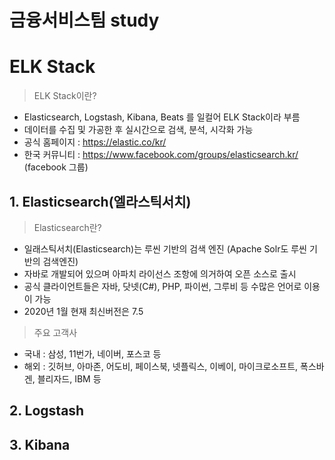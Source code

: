 금융서비스팀 study
===================

# ELK Stack
> ELK Stack이란?
* Elasticsearch, Logstash, Kibana, Beats 를 일컬어 ELK Stack이라 부름
* 데이터를 수집 및 가공한 후 실시간으로 검색, 분석, 시각화 가능
* 공식 홈페이지 : https://elastic.co/kr/ 
* 한국 커뮤니티 : https://www.facebook.com/groups/elasticsearch.kr/ (facebook 그룹)


## 1. Elasticsearch(엘라스틱서치)
> Elasticsearch란? 
- 일래스틱서치(Elasticsearch)는 루씬 기반의 검색 엔진 (Apache Solr도 루씬 기반의 검색엔진)
- 자바로 개발되어 있으며 아파치 라이선스 조항에 의거하여 오픈 소스로 출시
- 공식 클라이언트들은 자바, 닷넷(C#), PHP, 파이썬, 그루비 등 수많은 언어로 이용이 가능
- 2020년 1월 현재 최신버전은 7.5
   
> 주요 고객사
- 국내 : 삼성, 11번가, 네이버, 포스코 등
- 해외 : 깃허브, 아마존, 어도비, 페이스북, 넷플릭스, 이베이, 마이크로소프트, 폭스바겐, 블리자드, IBM 등


## 2. Logstash


## 3. Kibana
